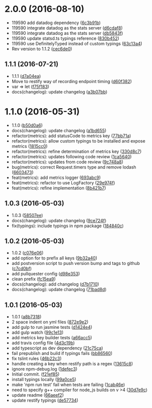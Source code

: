 <a name="2.0.0"></a>
# 2.0.0 (2016-08-10)

* 119590 add datadog dependency ([6c3b91b](https://github.com/daptiv/api-metrics-client/commit/6c3b91b))
* 119590 integrate datadog as the stats server ([d6cdaf8](https://github.com/daptiv/api-metrics-client/commit/d6cdaf8))
* 119590 integrate datadog as the stats server ([db5843f](https://github.com/daptiv/api-metrics-client/commit/db5843f))
* 119590 update statsd.ts typings reference ([830b452](https://github.com/daptiv/api-metrics-client/commit/830b452))
* 119590 use DefinitelyTyped instead of custom typings ([63c13a4](https://github.com/daptiv/api-metrics-client/commit/63c13a4))
* Rev version to 1.1.2 ([cec6de0](https://github.com/daptiv/api-metrics-client/commit/cec6de0))



<a name="1.1.1"></a>
## 1.1.1 (2016-07-21)

* 1.1.1 ([d7a04ea](https://github.com/daptiv/api-metrics-client/commit/d7a04ea))
* Move to restify way of recording endpoint timing ([d60f382](https://github.com/daptiv/api-metrics-client/commit/d60f382))
* var => let ([f75f183](https://github.com/daptiv/api-metrics-client/commit/f75f183))
* docs(changelog): update changelog ([a3b07bb](https://github.com/daptiv/api-metrics-client/commit/a3b07bb))



<a name="1.1.0"></a>
# 1.1.0 (2016-05-31)

* 1.1.0 ([b50d0a6](https://github.com/daptiv/api-metrics-client/commit/b50d0a6))
* docs(changelog): update changelog ([a1bd655](https://github.com/daptiv/api-metrics-client/commit/a1bd655))
* refactor(metrics): add statusCode to metrics key ([77bb71a](https://github.com/daptiv/api-metrics-client/commit/77bb71a))
* refactor(metrics): allow custom typings to be installed and expose metrics ([1815cc0](https://github.com/daptiv/api-metrics-client/commit/1815cc0))
* refactor(metrics): refine determination of metrics key ([330d8c7](https://github.com/daptiv/api-metrics-client/commit/330d8c7))
* refactor(metrics): updates following code review ([1ca5640](https://github.com/daptiv/api-metrics-client/commit/1ca5640))
* refactor(metrics): updates from code review ([9c748a8](https://github.com/daptiv/api-metrics-client/commit/9c748a8))
* bug(metrics): correct Request.timers type and remove lodash ([6603473](https://github.com/daptiv/api-metrics-client/commit/6603473))
* feat(metrics): add metrics logger ([693abc9](https://github.com/daptiv/api-metrics-client/commit/693abc9))
* feat(metrics): refactor to use LogFactory ([29e974f](https://github.com/daptiv/api-metrics-client/commit/29e974f))
* feat(metrics): refine implementation ([8b421b7](https://github.com/daptiv/api-metrics-client/commit/8b421b7))



<a name="1.0.3"></a>
## 1.0.3 (2016-05-03)

* 1.0.3 ([58507ee](https://github.com/daptiv/api-metrics-client/commit/58507ee))
* docs(changelog): update changelog ([9ce724f](https://github.com/daptiv/api-metrics-client/commit/9ce724f))
* fix(typings): include typings in npm package ([184840c](https://github.com/daptiv/api-metrics-client/commit/184840c))



<a name="1.0.2"></a>
## 1.0.2 (2016-05-03)

* 1.0.2 ([c076e06](https://github.com/daptiv/api-metrics-client/commit/c076e06))
* add option for to prefix all keys ([9b32a40](https://github.com/daptiv/api-metrics-client/commit/9b32a40))
* add postversion script to push version bump and tags to github ([c7cd0bf](https://github.com/daptiv/api-metrics-client/commit/c7cd0bf))
* add pullquester config ([d98e353](https://github.com/daptiv/api-metrics-client/commit/d98e353))
* clean prefix ([fc15ea9](https://github.com/daptiv/api-metrics-client/commit/fc15ea9))
* docs(changelog): add changelog ([d7b1710](https://github.com/daptiv/api-metrics-client/commit/d7b1710))
* docs(changelog): update changelog ([71bad8d](https://github.com/daptiv/api-metrics-client/commit/71bad8d))



<a name="1.0.1"></a>
## 1.0.1 (2016-05-03)

* 1.0.1 ([a8b7318](https://github.com/daptiv/api-metrics-client/commit/a8b7318))
* 2 space indent on yml files ([872e9e2](https://github.com/daptiv/api-metrics-client/commit/872e9e2))
* add gulp to run jasmine tests ([d1424e4](https://github.com/daptiv/api-metrics-client/commit/d1424e4))
* add gulp watch ([99c1e13](https://github.com/daptiv/api-metrics-client/commit/99c1e13))
* add metrics key builder tests ([a66acc5](https://github.com/daptiv/api-metrics-client/commit/a66acc5))
* add travis config file ([4d3c19b](https://github.com/daptiv/api-metrics-client/commit/4d3c19b))
* add typescript as dev dependency ([21c75ca](https://github.com/daptiv/api-metrics-client/commit/21c75ca))
* fail prepublish and build if typings fails ([bb86560](https://github.com/daptiv/api-metrics-client/commit/bb86560))
* fix tslint rules ([46b22c3](https://github.com/daptiv/api-metrics-client/commit/46b22c3))
* handle creating a key when restify path is a regex ([13615c8](https://github.com/daptiv/api-metrics-client/commit/13615c8))
* ignore npm-debug.log ([1defec3](https://github.com/daptiv/api-metrics-client/commit/1defec3))
* Initial commit. ([f21ef85](https://github.com/daptiv/api-metrics-client/commit/f21ef85))
* install typings locally ([99a0ce5](https://github.com/daptiv/api-metrics-client/commit/99a0ce5))
* make 'npm run test' fail when tests are failing ([1cab46e](https://github.com/daptiv/api-metrics-client/commit/1cab46e))
* need to specify g++ compiler for node_js builds on v >4 ([30d7e9c](https://github.com/daptiv/api-metrics-client/commit/30d7e9c))
* update readme ([66aeef2](https://github.com/daptiv/api-metrics-client/commit/66aeef2))
* update restify typings ([de57734](https://github.com/daptiv/api-metrics-client/commit/de57734))



